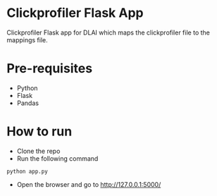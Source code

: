 # Clickprofiler Flask App

Clickprofiler Flask app for DLAI which maps the clickprofiler file to the mappings file.

# Pre-requisites
* Python
* Flask
* Pandas

# How to run
* Clone the repo
* Run the following command
```
python app.py
```
* Open the browser and go to http://127.0.0.1:5000/
